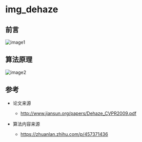 # img_dehaze
## 前言
![image1](https://github.com/Condor9/img_defogging/tree/main/img/img1.png)

## 算法原理
![image2](https://github.com/Condor9/img_defogging/tree/main/img/img2.png)

## 参考
- 论文来源
  - http://www.jiansun.org/papers/Dehaze_CVPR2009.pdf

- 算法内容来源
  - https://zhuanlan.zhihu.com/p/457371436
